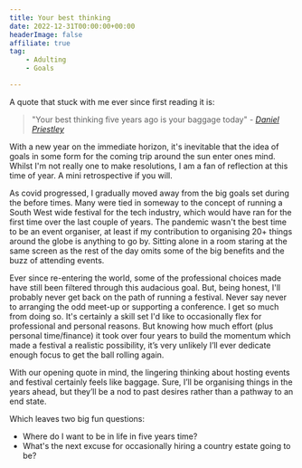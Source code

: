 ```yaml
---
title: Your best thinking
date: 2022-12-31T00:00:00+00:00
headerImage: false
affiliate: true
tag: 
    - Adulting
    - Goals

---
```


A quote that stuck with me ever since first reading it is:

> "Your best thinking five years ago is your baggage today" - *[Daniel Priestley](https://amzn.to/3jD38Ey)*

With a new year on the immediate horizon, it's inevitable that the idea of goals in some form for the coming trip around the sun enter ones mind. Whilst I'm not really one to make resolutions, I am a fan of reflection at this time of year. A mini retrospective if you will.

As covid progressed, I gradually moved away from the big goals set during the before times. Many were tied in someway to the concept of running a South West wide festival for the tech industry, which would have ran for the first time over the last couple of years. The pandemic wasn't the best time to be an event organiser, at least if my contribution to organising 20+ things around the globe is anything to go by. Sitting alone in a room staring at the same screen as the rest of the day omits some of the big benefits and the buzz of attending events.

Ever since re-entering the world, some of the professional choices made have still been filtered through this audacious goal. But, being honest, I'll probably never get back on the path of running a festival. Never say never to arranging the odd meet-up or supporting a conference. I get so much from doing so. It's certainly a skill set I'd like to occasionally flex for professional and personal reasons. But knowing how much effort (plus personal time/finance) it took over four years to build the momentum which made a festival a realistic possibility, it’s very unlikely I’ll ever dedicate enough focus to get the ball rolling again.

With our opening quote in mind, the lingering thinking about hosting events and festival certainly feels like baggage. Sure, I’ll be organising things in the years ahead, but they’ll be a nod to past desires rather than a pathway to an end state.

Which leaves two big fun questions:

- Where do I want to be in life in five years time?
- What's the next excuse for occasionally hiring a country estate going to be?
